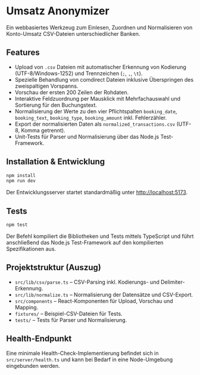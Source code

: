 # Umsatz Anonymizer

Ein webbasiertes Werkzeug zum Einlesen, Zuordnen und Normalisieren von Konto-Umsatz CSV-Dateien unterschiedlicher Banken.

## Features

- Upload von `.csv` Dateien mit automatischer Erkennung von Kodierung (UTF-8/Windows-1252) und Trennzeichen (`;`, `,`, `\t`).
- Spezielle Behandlung von comdirect Dateien inklusive Überspringen des zweispaltigen Vorspanns.
- Vorschau der ersten 200 Zeilen der Rohdaten.
- Interaktive Feldzuordnung per Mausklick mit Mehrfachauswahl und Sortierung für den Buchungstext.
- Normalisierung der Werte zu den vier Pflichtspalten `booking_date`, `booking_text`, `booking_type`, `booking_amount` inkl. Fehlerzähler.
- Export der normalisierten Daten als `normalized_transactions.csv` (UTF-8, Komma getrennt).
- Unit-Tests für Parser und Normalisierung über das Node.js Test-Framework.

## Installation & Entwicklung

```bash
npm install
npm run dev
```

Der Entwicklungsserver startet standardmäßig unter <http://localhost:5173>.

## Tests

```bash
npm test
```

Der Befehl kompiliert die Bibliotheken und Tests mittels TypeScript und führt anschließend das Node.js Test-Framework auf den kompilierten Spezifikationen aus.

## Projektstruktur (Auszug)

- `src/lib/csv/parse.ts` – CSV-Parsing inkl. Kodierungs- und Delimiter-Erkennung.
- `src/lib/normalize.ts` – Normalisierung der Datensätze und CSV-Export.
- `src/components` – React-Komponenten für Upload, Vorschau und Mapping.
- `fixtures/` – Beispiel-CSV-Dateien für Tests.
- `tests/` – Tests für Parser und Normalisierung.

## Health-Endpunkt

Eine minimale Health-Check-Implementierung befindet sich in `src/server/health.ts` und kann bei Bedarf in eine Node-Umgebung eingebunden werden.
